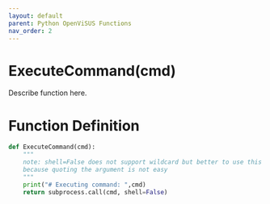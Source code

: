 ```yaml
---
layout: default
parent: Python OpenViSUS Functions
nav_order: 2
---
```


# ExecuteCommand(cmd)

Describe function here.

# Function Definition

```python
def ExecuteCommand(cmd):	
	"""
	note: shell=False does not support wildcard but better to use this version
	because quoting the argument is not easy
	"""
	print("# Executing command: ",cmd)
	return subprocess.call(cmd, shell=False)
```
